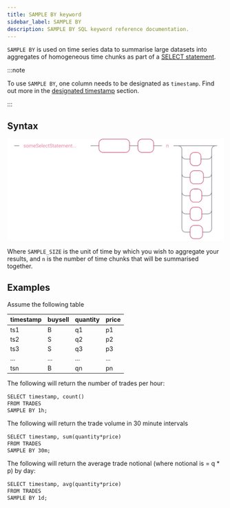 ```yaml
---
title: SAMPLE BY keyword
sidebar_label: SAMPLE BY
description: SAMPLE BY SQL keyword reference documentation.
---
```


`SAMPLE BY` is used on time series data to summarise large datasets into
aggregates of homogeneous time chunks as part of a
[SELECT statement](/docs/reference/sql/select/).

:::note

To use `SAMPLE BY`, one column needs to be designated as `timestamp`. Find out
more in the [designated timestamp](/docs/concept/designated-timestamp/) section.

:::

## Syntax

![Flow chart showing the syntax of the SAMPLE BY keyword](/img/docs/diagrams/sampleBy.svg)

Where `SAMPLE_SIZE` is the unit of time by which you wish to aggregate your
results, and `n` is the number of time chunks that will be summarised together.

## Examples

Assume the following table

| timestamp | buysell | quantity | price |
| --------- | ------- | -------- | ----- |
| ts1       | B       | q1       | p1    |
| ts2       | S       | q2       | p2    |
| ts3       | S       | q3       | p3    |
| ...       | ...     | ...      | ...   |
| tsn       | B       | qn       | pn    |

The following will return the number of trades per hour:

```questdb-sql title="trades - hourly interval"
SELECT timestamp, count()
FROM TRADES
SAMPLE BY 1h;
```

The following will return the trade volume in 30 minute intervals

```questdb-sql title="trades - 30 minute interval"
SELECT timestamp, sum(quantity*price)
FROM TRADES
SAMPLE BY 30m;
```

The following will return the average trade notional (where notional is = q \*
p) by day:

```questdb-sql title="trades - daily interval"
SELECT timestamp, avg(quantity*price)
FROM TRADES
SAMPLE BY 1d;
```
